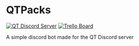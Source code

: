 # QTPacks
[![QT Discord Server](https://img.shields.io/discord/789962779632074752?color=E6E6FA&label=Join%20the%20QT%20Discord%20Server&logo=QTServer&logoColor=E6E6FA&style=for-the-badge)](https://discord.gg/xZZzBGEw) 
[![Trello Board](https://img.shields.io/badge/Trello%20Board-URL-%23a254ff?style=for-the-badge&logo=appveyor?logo=data:image/png;https://www.google.com/url?sa=i&url=https%3A%2F%2Fwww.stickpng.com%2Fimg%2Ficons-logos-emojis%2Ftech-companies%2Ftrello-logo&psig=AOvVaw0_1E6nJwUPbpLg8NMFVkie&ust=1612036638210000&source=images&cd=vfe&ved=0CAIQjRxqFwoTCPj1wtT2we4CFQAAAAAdAAAAABAV)](https://trello.com/b/NfQND8vd/qtpacks)

A simple discord bot made for the QT Discord server
